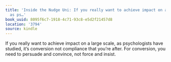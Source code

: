 ```yaml
---
title: 'Inside the Nudge Uni: If you really want to achieve impact on a large scale,
  as ps…'
book_uuid: 8095f6c7-1918-4c71-93c8-e5d2f21457d8
location: '3794'
source: kindle
---
```


If you really want to achieve impact on a large scale, as psychologists have studied, it’s conversion not compliance that you’re after. For conversion, you need to persuade and convince, not force and insist.